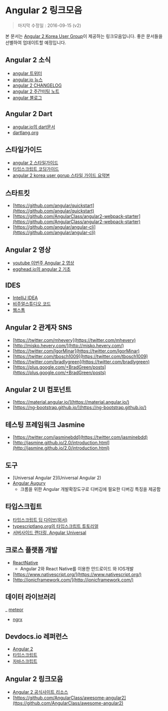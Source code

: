 # Angular 2 링크모음 #

> 마지막 수정일 : 2016-09-15 (v2)

본 문서는 [Angular 2 Korea User Group](https://www.facebook.com/groups/angular2korea)이 제공하는 링크모음입니다. 좋은 문서들을 선별하여 업데이트할 예정입니다.

## Angular 2 소식 ##

- [angular 트위터](https://twitter.com/angularjs)
- [angular.io 뉴스](https://angular.io/news.html)
- [angular 2 CHANGELOG](https://github.com/angular/angular/blob/master/CHANGELOG.md)
- [angular 2 주간미팅 노트](http://g.co/ng/weekly-notes)
- [angular 블로그](http://angularjs.blogspot.kr/)

## Angular 2 Dart ##

- [angular.io의 dart문서](https://angular.io/dart)
- [dartlang.org](https://www.dartlang.org/guides/language)


## 스타일가이드 ##

- [angular 2 스타일가이드](https://angular.io/docs/ts/latest/guide/style-guide.html)
- [타입스크립트 코딩가이드](https://github.com/Microsoft/TypeScript/wiki/Coding-guidelines)
- [angular 2 korea user gorup 스타일 가이드 요약본](https://github.com/angular2korea/tips/blob/master/angular2/angular2-style-guide.md)


## 스타트킷 ##

- [https://github.com/angular/quickstart](https://github.com/angular/quickstart)
- [https://github.com/AngularClass/angular2-webpack-starter](https://github.com/AngularClass/angular2-webpack-starter)
- [https://github.com/angular/angular-cli](https://github.com/angular/angular-cli)


## Angular 2 영상 ##
- [youtube 이번주 Angular 2 영상](https://www.youtube.com/results?q=angular+2&sp=CAESAggD)
- [egghead.io의 angular 2 기초](https://egghead.io/courses/angular-2-fundamentals)


## IDES ##

- [IntelliJ IDEA](https://www.jetbrains.com/idea/)
- [비주얼스튜디오 코드](http://code.visualstudio.com/)
- [웹스톰](https://www.jetbrains.com/webstorm/)


## Angular 2 관계자 SNS ##

- [https://twitter.com/mhevery](https://twitter.com/mhevery)
- [http://misko.hevery.com/](http://misko.hevery.com/)
- [https://twitter.com/IgorMinar](https://twitter.com/IgorMinar)
- [https://twitter.com/tbosch1009](https://twitter.com/tbosch1009)
- [https://twitter.com/bradlygreen](https://twitter.com/bradlygreen)
- [https://plus.google.com/+BradGreen/posts](https://plus.google.com/+BradGreen/posts)


## Angular 2 UI 컴포넌트 ##
- [https://material.angular.io/](https://material.angular.io/)
- [https://ng-bootstrap.github.io/](https://ng-bootstrap.github.io/)

## 테스팅 프레임워크 Jasmine ##

- [https://twitter.com/jasminebdd](https://twitter.com/jasminebdd)
- [http://jasmine.github.io/2.0/introduction.html](http://jasmine.github.io/2.0/introduction.html)

## 도구 ##

- [Universal Angular 2](Universal Angular 2)
- [Angular Augury](https://augury.angular.io/)
	- 크롬을 위한 Angular 개발확장도구로 디버깅에 필요한 디버깅 특징을 제공함


## 타입스크립트 ##
- [타입스크립트 딥 다이브(외서)](https://basarat.gitbooks.io/typescript/content/)
- [typescriptlang.org의 타입스크립트 튜토리얼](https://www.typescriptlang.org/docs/tutorial.html)
- [서버사이드 랜더링, Angular Universal](https://github.com/angular/universal-starter)

## 크로스 플랫폼 개발 ##

- [ReactNative](http://angular.github.io/react-native-renderer/)
	- Angular 2와 React Native를 이용한 안드로이드 와 IOS개발
- [https://www.nativescript.org/](https://www.nativescript.org/)
- [http://ionicframework.com/](http://ionicframework.com/)

## 데이터 라이브러리 ##

_ [meteor](http://www.angular-meteor.com/angular2)
- [ngrx](https://github.com/ngrx)


## Devdocs.io 레퍼런스 ##

- [Angular 2](http://devdocs.io/angular~2.0_typescript)
- [타입스크립트](http://devdocs.io/typescript)
- [자바스크립트](http://devdocs.io/javascript)

## Angular 2 링크모음 ##

- [Angular 2 공식사이트 리소스](https://angular.io/resources/)
- [https://github.com/AngularClass/awesome-angular2](ttps://github.com/AngularClass/awesome-angular2)

